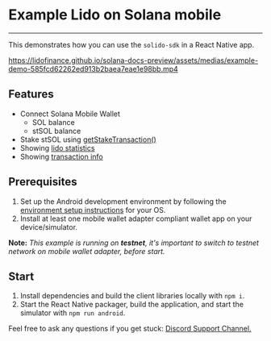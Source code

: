# Example Lido on Solana mobile

----

This demonstrates how you can use the `solido-sdk` in a React Native app.

https://lidofinance.github.io/solana-docs-preview/assets/medias/example-demo-585fcd62262ed913b2baea7eae1e98bb.mp4

## Features

- Connect Solana Mobile Wallet
  - SOL balance
  - stSOL balance
- Stake stSOL using [getStakeTransaction()](https://docs.solana.lido.fi/frontend-integration/sdk/sdk-methods#getstaketransaction)
- Showing [lido statistics](https://docs.solana.lido.fi/frontend-integration/sdk/sdk-methods#getlidostatistics)
- Showing [transaction info](https://docs.solana.lido.fi/frontend-integration/sdk/sdk-methods#transaction-info)


## Prerequisites

1. Set up the Android development environment by following the [environment setup instructions](https://reactnative.dev/docs/environment-setup) for your OS.
2. Install at least one mobile wallet adapter compliant wallet app on your device/simulator.

**Note:** _This example is running on **testnet**, it's important to switch to testnet network on mobile wallet adapter, before start._

## Start

1. Install dependencies and build the client libraries locally with `npm i`.
2. Start the React Native packager, build the application, and start the simulator with `npm run android`.


Feel free to ask any questions if you get stuck: [Discord Support Channel.](https://discord.com/channels/761182643269795850/1008674036508790784)
